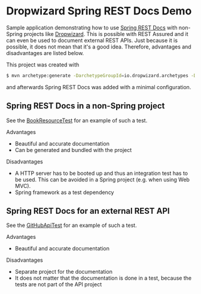 # Dropwizard Spring REST Docs Demo

Sample application demonstrating how to use [Spring REST Docs](https://projects.spring.io/spring-restdocs/)
with non-Spring projects like [Dropwizard](http://www.dropwizard.io).
This is possible with REST Assured and it can even be used to document external REST APIs.
Just because it is possible, it does not mean that it's a good idea.
Therefore, advantages and disadvantages are listed below.

This project was created with
```bash
$ mvn archetype:generate -DarchetypeGroupId=io.dropwizard.archetypes -DarchetypeArtifactId=java-simple -DarchetypeVersion=1.2.2
```
and afterwards Spring REST Docs was added with a minimal configuration.

## Spring REST Docs in a non-Spring project

See the [BookResourceTest](https://github.com/fbenz/dropwizard-restdocs-demo/blob/master/src/test/java/com/github/fbenz/resources/BookResourceTest.java)
for an example of such a test.

Advantages
* Beautiful and accurate documentation
* Can be generated and bundled with the project

Disadvantages
* A HTTP server has to be booted up and thus an integration test has to be used.
This can be avoided in a Spring project (e.g. when using Web MVC).
* Spring framework as a test dependency

## Spring REST Docs for an external REST API

See the [GitHubApiTest](https://github.com/fbenz/dropwizard-restdocs-demo/blob/master/src/test/java/com/github/fbenz/resources/GitHubApiTest.java)
for an example of such a test.

Advantages
* Beautiful and accurate documentation

Disadvantages
* Separate project for the documentation
* It does not matter that the documentation is done in a test, because the tests are not part of the API project

